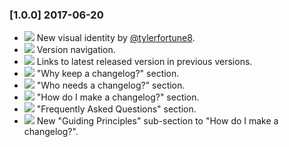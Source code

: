 ### [1.0.0] <span>2017-06-20</span>
- ![](https://img.shields.io/badge/-New-brightgreen) New visual identity by [@tylerfortune8](https://github.com/tylerfortune8).
- ![](https://img.shields.io/badge/-New-brightgreen) Version navigation.
- ![](https://img.shields.io/badge/-Improved-blue) Links to latest released version in previous versions.
- ![](https://img.shields.io/badge/-Improved-blue) "Why keep a changelog?" section.
- ![](https://img.shields.io/badge/-Improved-blue) "Who needs a changelog?" section.
- ![](https://img.shields.io/badge/-Fixed-red) "How do I make a changelog?" section.
- ![](https://img.shields.io/badge/-Fixed-red) "Frequently Asked Questions" section.
- ![](https://img.shields.io/badge/-Fixed-red) New "Guiding Principles" sub-section to "How do I make a changelog?".
